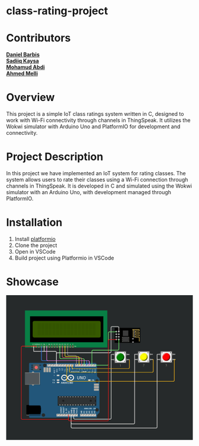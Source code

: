 # class-rating-project

# Contributors
[**Daniel Barbis**](https://github.com/Frowsty)  
[**Sadiiq Kaysa**](https://github.com/Sadiiqk)  
[**Mohamud Abdi**](https://github.com/Mohamud74)  
[**Ahmed Melli**](https://github.com/MrMelli)

# Overview
This project is a simple IoT class ratings system written in C, designed to work with Wi-Fi connectivity through channels in ThingSpeak. It utilizes the Wokwi simulator with Arduino Uno and PlatformIO for development and connectivity.

# Project Description 
In this project we have implemented an IoT system for rating classes. The system allows users to rate their classes using a Wi-Fi connection through channels in ThingSpeak. It is developed in C and simulated using the Wokwi simulator with an Arduino Uno, with development managed through PlatformIO.

# Installation
1. Install [platformio](https://platformio.org/install/ide?install=vscode)
2. Clone the project
3. Open in VSCode
4. Build project using Platformio in VSCode

# Showcase
![](images/showcase.png)
